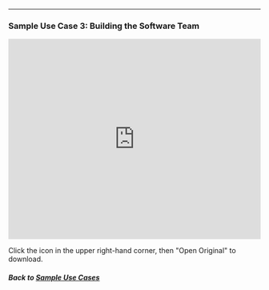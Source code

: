 ---
### Sample Use Case 3: Building the Software Team

<embed src="https://docs.google.com/viewer?url=https://github.com/data2health/CTS-Personas/raw/master/docs/assets/UseCase3_BuildSoftwareTeam.pdf&embedded=true" style="width:100%; height:400px;" frameborder="0" />

Click the icon in the upper right-hand corner, then "Open Original" to download.

##### Back to [Sample Use Cases](index.md)
